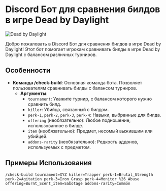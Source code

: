 # Discord Бот для сравнения билдов в игре Dead by Daylight

![Dead by Daylight](https://cdn.cloudflare.steamstatic.com/steam/apps/381210/header.jpg)

Добро пожаловать в Discord Бот для сравнения билдов в игре Dead by Daylight! Этот бот помогает игрокам сравнивать билды в игре Dead by Daylight с балансом различных турниров.

## Особенности

- **Команда /check-build**: Основная команда бота. Позволяет пользователям сравнивать билды с балансом турниров.
  - **Аргументы**:
    - `tournament`: Укажите турнир, с балансом которого нужно сравнить билд.
    - `killer`: Убийца, связанный с билдом.
    - `perk-1`, `perk-2`, `perk-3`, `perk-4`: Навыки, выбранные для билда.
    - `offering` (необязательно): Любое подношение, использованное в билде.
    - `item` (необязательно): Предмет, несомый выжившим или убийцей.
    - `addons-rarity` (необязательно): Редкость аддонов, используемых с предметом.

## Примеры Использования

```plaintext
/check-build tournament=XYZ killer=Trapper perk-1=Brutal_Strength perk-2=Agitation perk-3=Iron_Grasp perk-4=Monitor_%26_Abuse offering=Burnt_Scent_item=Sabotage addons-rarity=Common
